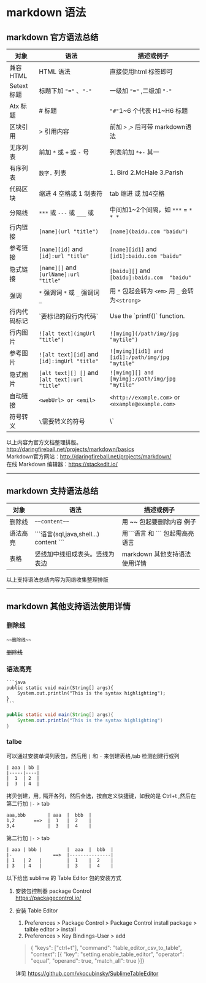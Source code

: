 # markdown 语法

## markdown 官方语法总结

|     对象     |                      语法                      |                    描述或例子                     |
|--------------|------------------------------------------------|---------------------------------------------------|
| 兼容HTML     | HTML 语法                                      | 直接使用html 标签即可                             |
| Setext标题   | 标题下加 `"="` 、`"-"`                         | 一级加 `"="` ,二级加 `"-"`                        |
| Atx 标题     | # 标题                                         | `"#"`1~6 个代表 H1~H6 标题                        |
| 区块引用     | \> 引用内容                                    | 前加 `>` ,`>` 后可带 markdown语法                 |
| 无序列表     | 前加 `*` 或 `+` 或 `-` 号                      | 列表前加 `*+-` 其一                               |
| 有序列表     | `数字.` 列表                                   | 1. Bird   2.McHale   3.Parish                     |
| 代码区块     | 缩进 4 空格或 1 制表符                         | tab 缩进 或 加4空格                               |
| 分隔线       | `***` 或 `---` 或  `___` 或                    | 中间加1~2个间隔，如 `***` = `* * *`               |
| 行内链接     | `[name](url "title")`                          | `[name](baidu.com "baidu")`                       |
| 参考链接     | `[name][id]` and `[id]:url "title"`            | `[name][id1]`  and  `[id1]:baidu.com "baidu"`     |
| 隐式链接     | `[name][]` and `[urlName]:url "title"`         | `[baidu][]` and `[baidu]:baidu.com  "baidu"`      |
| 强调         | `*` 强调词 `*` 或 `_` 强调词 `_`               | 用 `*` 包起会转为 `<em>` 用 `_` 会转为`<strong>`  |
| 行内代码标记 | \`要标记的段行内代码\`                         | Use the \`printf()\` function.                    |
| 行内图片     | `![alt text](imgUrl "title")`                  | `![myimg](/path/img/jpg "mytile")`                |
| 参考图片     | `![alt text][id]` and `[id]:imgUrl "title"`    | `![myimg][id1] and [id1]:/path/img/jpg "mytile"`  |
| 隐式图片     | `[alt text][] []` and `[alt text]:url "title"` | `![myimg][] and [myimg]:/path/img/jpg "mytile"`   |
| 自动链接     | `<webUrl> or <emil>`                           | `<http://example.com>` or `<example@example.com>` |
| 符号转义     | `\`需要转义的符号                              | \\`                                               |

以上内容为官方文档整理排版。<http://daringfireball.net/projects/markdown/basics>  
Markdown官方网站：<http://daringfireball.net/projects/markdown/>     
在线 Markdown 编辑器：<https://stackedit.io/> 

------------------------------------------------------------------------------------------------------------------

## markdown 支持语法总结

|   对象   |                   语法                   |            描述或例子             |
|----------|------------------------------------------|-----------------------------------|
| 删除线   | `~~content~~`                            | 用 ~~ 包起要删除内容 ~~例子~~   |
| 语法高亮 | \```语言(sql,java,shell...) content \``` | 用\```语言 和 \``` 包起需高亮语言 |
| 表格     | 竖线加中线组成表头。竖线为表边           | markdown 其他支持语法使用详情     |

以上支持语法总结内容为网络收集整理排版

-----------------------------------------------------------------------------------------------------------------

## markdown 其他支持语法使用详情

### 删除线

    ~~删除线~~

~~删除线~~

### 语法高亮

    ```java
    public static void main(String[] args){
        System.out.println("This is the syntax highlighting");
    } 
    ```

```java
public static void main(String[] args){
    System.out.println("This is the syntax highlighting")
}
```

### talbe

可以通过安装单词列表包，然后用 `|` 和 `-` 来创建表格,tab 检测创建行或列

    | aaa | bb |
    |-----|----|
    |  1  | 2  |
    |  3  | 4  |

拷贝创建，用`,` 隔开各列，然后全选，按自定义快捷键，如我的是 Ctrl+t ,然后在第二行加 `|-` > tab

    aaa,bbb        | aaa  |  bbb  |
    1,2       ==>  |  1   |  2    |
    3,4            |  3   |  4    |   

第二行加 `|-` > tab

```
| aaa | bbb |         |  aaa  |  bbb  |
|-               ==>  |---------------|
| 1   | 2   |         |  1    |  2    |
| 3   | 4   |         |  3    |  4    |
```

以下给出 sublime 的 Table Editor 包的安装方式

1. 安装包控制器 package Control   
    <https://packagecontrol.io/>

2. 安装 Table Editor
     1. Preferences > Package Control > Package Control install package > talble editor > install
     2. Preferences > Key Bindings-User > add   
    > { "keys": ["ctrl+t"], "command": "table_editor_csv_to_table", "context":
    > [{ "key": "setting.enable_table_editor", "operator": "equal", "operand": true, "match_all": true }]}

    详见 <https://github.com/vkocubinsky/SublimeTableEditor> 
